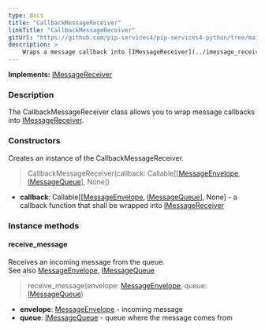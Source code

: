 ```yaml
---
type: docs
title: "CallbackMessageReceiver"
linkTitle: "CallbackMessageReceiver"
gitUrl: "https://github.com/pip-services4/pip-services4-python/tree/main/pip-services4-messaging-python"
description: >
    Wraps a message callback into [IMessageReceiver](../imessage_receiver)
---
```


**Implements:** [IMessageReceiver](../imessage_receiver)

### Description

The CallbackMessageReceiver class allows you to wrap message callbacks into [IMessageReceiver](../imessage_receiver). 

### Constructors
Creates an instance of the CallbackMessageReceiver.

> CallbackMessageReceiver(callback: Callable[[[MessageEnvelope](../message_envelope), [IMessageQueue](../imessage_queue)], None])
    

- **callback**: Callable[[[MessageEnvelope](../message_envelope), [IMessageQueue](../imessage_queue)], None] - a callback function that shall be wrapped into [IMessageReceiver](../imessage_receiver)

### Instance methods

#### receive_message
Receives an incoming message from the queue.  
See also [MessageEnvelope](../message_envelope), [IMessageQueue](../imessage_queue)

> receive_message(envelope: [MessageEnvelope](../message_envelope), queue: [IMessageQueue](../imessage_queue))

- **envelope**: [MessageEnvelope](../message_envelope) - incoming message
- **queue**: [IMessageQueue](../imessage_queue) - queue where the message comes from

